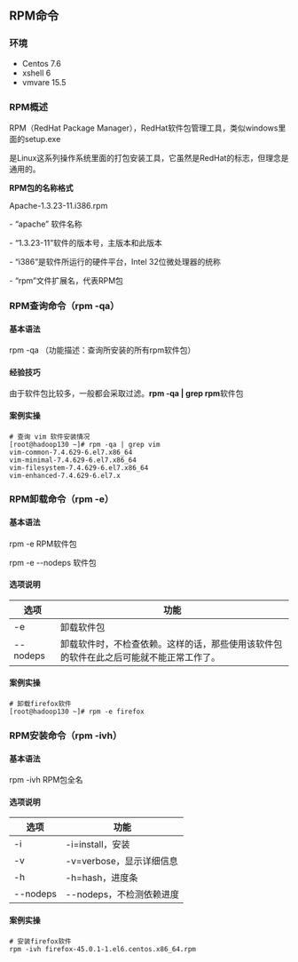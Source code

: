 ## RPM命令

### 环境

- Centos 7.6
- xshell 6
- vmvare 15.5



### RPM概述

RPM（RedHat Package Manager），RedHat软件包管理工具，类似windows里面的setup.exe

 是Linux这系列操作系统里面的打包安装工具，它虽然是RedHat的标志，但理念是通用的。

**RPM包的名称格式**

Apache-1.3.23-11.i386.rpm

\-     “apache” 软件名称

\-     “1.3.23-11”软件的版本号，主版本和此版本

\-     “i386”是软件所运行的硬件平台，Intel 32位微处理器的统称

\-     “rpm”文件扩展名，代表RPM包





### RPM查询命令（rpm -qa）



#### 基本语法

rpm -qa            （功能描述：查询所安装的所有rpm软件包）



#### 经验技巧

由于软件包比较多，一般都会采取过滤。**rpm -qa | grep rpm**软件包



#### 案例实操

```shell
# 查询 vim 软件安装情况
[root@hadoop130 ~]# rpm -qa | grep vim
vim-common-7.4.629-6.el7.x86_64
vim-minimal-7.4.629-6.el7.x86_64
vim-filesystem-7.4.629-6.el7.x86_64
vim-enhanced-7.4.629-6.el7.x
```





### RPM卸载命令（rpm -e）



#### 基本语法

rpm -e RPM软件包 

rpm -e --nodeps 软件包 



#### 选项说明

| 选项     | 功能                                                         |
| -------- | ------------------------------------------------------------ |
| -e       | 卸载软件包                                                   |
| --nodeps | 卸载软件时，不检查依赖。这样的话，那些使用该软件包的软件在此之后可能就不能正常工作了。 |



#### 案例实操

```shell
# 卸载firefox软件
[root@hadoop130 ~]# rpm -e firefox
```





### RPM安装命令（rpm -ivh）



#### 基本语法

rpm -ivh RPM包全名



#### 选项说明

| 选项     | 功能                     |
| -------- | ------------------------ |
| -i       | -i=install，安装         |
| -v       | -v=verbose，显示详细信息 |
| -h       | -h=hash，进度条          |
| --nodeps | --nodeps，不检测依赖进度 |



#### 案例实操

```shell
# 安装firefox软件
rpm -ivh firefox-45.0.1-1.el6.centos.x86_64.rpm
```



